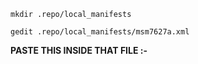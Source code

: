 `mkdir .repo/local_manifests`

`gedit .repo/local_manifests/msm7627a.xml `

<b>PASTE THIS INSIDE THAT FILE :- </b>


<?xml version="1.0" encoding="UTF-8"?>
<manifest>
<project path="device/samsung/msm7627a-common" name="marxteen/android_device_msm7627a" remote="github" revision="master" />
<project path="device/samsung/delos3geur" name="marxteen/delos3geur" remote="github" revision="master" />
<project path="vendor/samsung/delos3geur" name="marxteen/delos3geur_vendor" remote="github" revision="master" />
<project path="kernel/samsung/delos3geur" name="marxteen/delos3geur_kernel" remote="github" revision="master" />
<project path="hardware/qcom/display-caf/msm7x27a" name="marxteen/display-caf_msm7x27a" remote="github" revision="master" />
<project path="hardware/qcom/media-caf/msm7x27a" name="marxteen/media-caf_msm7x27a" remote="github" revision="master" />
<project path="hardware/atheros/wlan" name="marxteen/wlan_msm7x27a" remote="github" revision="master" />
<project path="hardware/ril-legacy" name="marxteen/ril-legacy_msm7x27a" remote="github" revision="master" />
<!--<project path="external/stlport" name="LineageOS/android_external_stlport" revision="cm-14.1" />

Bluetooth
<project path="external/bluetooth" name="marxteen/external_bluetooth" revision="cm-14.1" />
<project path="external/dbus" name="marxteen/external_dbus" revision="cm-13.0" />
<project path="system/bluetooth" name="marxteen/system_bluetooth" revision="cm-13.0" />
-->
</manifest>

